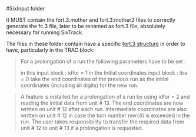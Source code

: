 #SixInput folder

It MUST contain the fort.3.mother and fort.3.mother2 files to correctly generate the fc.3 file, later to be renamed as fort.3 file, absolutely necessary for running SixTrack.

The files in these folder contain have a specific [fort.3 structure](http://sixtrack.web.cern.ch/SixTrack/doc/manual/six.html#x1-50003) in order to have, particularly in the TRAC block:

> For a prolongation of a run the following parameters have to be set :
>
> in this input block : idfor = 1
> in the Initial coordinates input block :
>    itra = 0
>    take the end coordinates of the previous run as the initial coordinates (including all digits) for the new run.

> A feature is installed for a prolongation of a run by using idfor = 2 and reading the initial data from unit # 13.
> The end coordinates are now written on unit # 12 after each run. Intermediate coordinates are also written on unit # 12 in case the turn number nwr(4) is exceeded in the run. 
> The user takes responsibility to transfer the required data from unit # 12 to unit # 13 if a prolongation is requested.  

